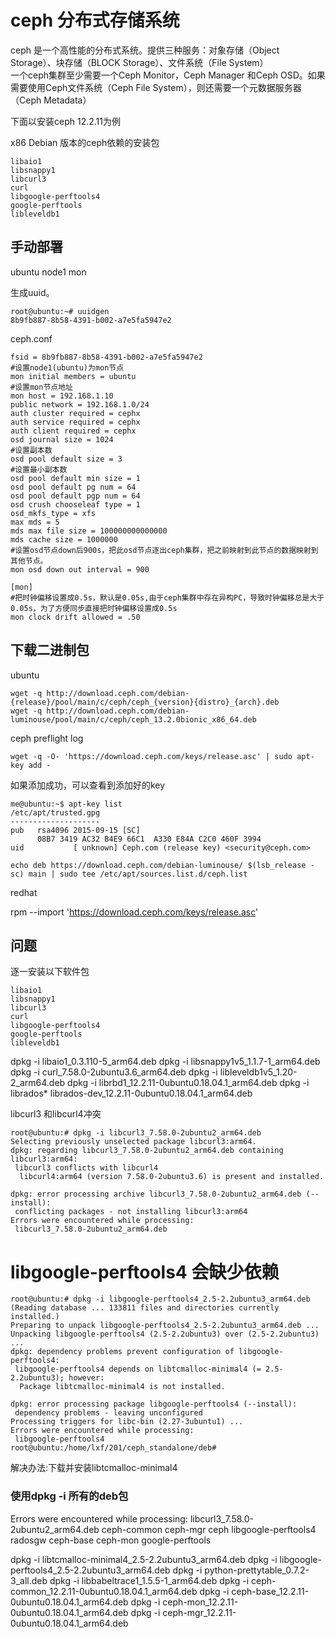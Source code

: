 ceph 分布式存储系统
====================
ceph 是一个高性能的分布式系统。提供三种服务：对象存储（Object Storage）、块存储（BLOCK Storage）、文件系统（File System）  
一个ceph集群至少需要一个Ceph Monitor，Ceph Manager 和Ceph OSD。如果需要使用Ceph文件系统（Ceph File System），则还需要一个元数据服务器（Ceph Metadata）

下面以安装ceph 12.2.11为例

x86 Debian 版本的ceph依赖的安装包

```
libaio1
libsnappy1
libcurl3
curl
libgoogle-perftools4
google-perftools
libleveldb1
```

## 手动部署

ubuntu node1 mon 


生成uuid。
```
root@ubuntu:~# uuidgen
8b9fb887-8b58-4391-b002-a7e5fa5947e2
```

ceph.conf
```
fsid = 8b9fb887-8b58-4391-b002-a7e5fa5947e2
#设置node1(ubuntu)为mon节点
mon initial members = ubuntu
#设置mon节点地址
mon host = 192.168.1.10
public network = 192.168.1.0/24
auth cluster required = cephx
auth service required = cephx
auth client required = cephx
osd journal size = 1024
#设置副本数
osd pool default size = 3
#设置最小副本数
osd pool default min size = 1
osd pool default pg num = 64
osd pool default pgp num = 64
osd crush chooseleaf type = 1
osd_mkfs_type = xfs
max mds = 5
mds max file size = 100000000000000
mds cache size = 1000000
#设置osd节点down后900s，把此osd节点逐出ceph集群，把之前映射到此节点的数据映射到其他节点。
mon osd down out interval = 900

[mon]
#把时钟偏移设置成0.5s，默认是0.05s,由于ceph集群中存在异构PC，导致时钟偏移总是大于0.05s，为了方便同步直接把时钟偏移设置成0.5s
mon clock drift allowed = .50
```

## 下载二进制包

ubuntu
```
wget -q http://download.ceph.com/debian-{release}/pool/main/c/ceph/ceph_{version}{distro}_{arch}.deb
wget -q http://download.ceph.com/debian-luminouse/pool/main/c/ceph/ceph_13.2.0bionic_x86_64.deb
```

ceph preflight log
```
wget -q -O- 'https://download.ceph.com/keys/release.asc' | sudo apt-key add -
```
如果添加成功，可以查看到添加好的key
```
me@ubuntu:~$ apt-key list
/etc/apt/trusted.gpg
--------------------
pub   rsa4096 2015-09-15 [SC]
      08B7 3419 AC32 B4E9 66C1  A330 E84A C2C0 460F 3994
uid           [ unknown] Ceph.com (release key) <security@ceph.com>
```
```
echo deb https://download.ceph.com/debian-luminouse/ $(lsb_release -sc) main | sudo tee /etc/apt/sources.list.d/ceph.list
```

redhat

rpm --import 'https://download.ceph.com/keys/release.asc'


## 问题
逐一安装以下软件包
```
libaio1
libsnappy1
libcurl3
curl
libgoogle-perftools4
google-perftools
libleveldb1
```

dpkg -i libaio1_0.3.110-5_arm64.deb
dpkg -i libsnappy1v5_1.1.7-1_arm64.deb
dpkg -i curl_7.58.0-2ubuntu3.6_arm64.deb
dpkg -i libleveldb1v5_1.20-2_arm64.deb
dpkg -i librbd1_12.2.11-0ubuntu0.18.04.1_arm64.deb
dpkg -i librados*
librados-dev_12.2.11-0ubuntu0.18.04.1_arm64.deb

libcurl3 和libcurl4冲突
```
root@ubuntu:# dpkg -i libcurl3_7.58.0-2ubuntu2_arm64.deb
Selecting previously unselected package libcurl3:arm64.
dpkg: regarding libcurl3_7.58.0-2ubuntu2_arm64.deb containing libcurl3:arm64:
 libcurl3 conflicts with libcurl4
  libcurl4:arm64 (version 7.58.0-2ubuntu3.6) is present and installed.

dpkg: error processing archive libcurl3_7.58.0-2ubuntu2_arm64.deb (--install):
 conflicting packages - not installing libcurl3:arm64
Errors were encountered while processing:
 libcurl3_7.58.0-2ubuntu2_arm64.deb
```
# libgoogle-perftools4 会缺少依赖
```
root@ubuntu:# dpkg -i libgoogle-perftools4_2.5-2.2ubuntu3_arm64.deb
(Reading database ... 133811 files and directories currently installed.)
Preparing to unpack libgoogle-perftools4_2.5-2.2ubuntu3_arm64.deb ...
Unpacking libgoogle-perftools4 (2.5-2.2ubuntu3) over (2.5-2.2ubuntu3) ...
dpkg: dependency problems prevent configuration of libgoogle-perftools4:
 libgoogle-perftools4 depends on libtcmalloc-minimal4 (= 2.5-2.2ubuntu3); however:
  Package libtcmalloc-minimal4 is not installed.

dpkg: error processing package libgoogle-perftools4 (--install):
 dependency problems - leaving unconfigured
Processing triggers for libc-bin (2.27-3ubuntu1) ...
Errors were encountered while processing:
 libgoogle-perftools4
root@ubuntu:/home/lxf/201/ceph_standalone/deb#
```
解决办法:下载并安装libtcmalloc-minimal4

### 使用dpkg -i 所有的deb包
Errors were encountered while processing:
 libcurl3_7.58.0-2ubuntu2_arm64.deb
 ceph-common
 ceph-mgr
 ceph
 libgoogle-perftools4
 radosgw
 ceph-base
 ceph-mon
 google-perftools

dpkg -i libtcmalloc-minimal4_2.5-2.2ubuntu3_arm64.deb
dpkg -i libgoogle-perftools4_2.5-2.2ubuntu3_arm64.deb
dpkg -i python-prettytable_0.7.2-3_all.deb
dpkg -i libbabeltrace1_1.5.5-1_arm64.deb
dpkg -i ceph-common_12.2.11-0ubuntu0.18.04.1_arm64.deb
dpkg -i ceph-base_12.2.11-0ubuntu0.18.04.1_arm64.deb
dpkg -i ceph-mon_12.2.11-0ubuntu0.18.04.1_arm64.deb
dpkg -i ceph-mgr_12.2.11-0ubuntu0.18.04.1_arm64.deb
